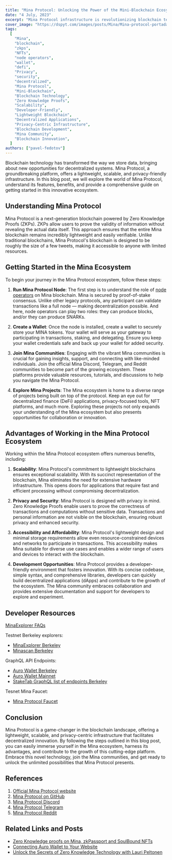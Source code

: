 ```yaml
---
title: "Mina Protocol: Unlocking the Power of the Mini-Blockchain Ecosystem"
date: "4 July, 2023"
excerpt: "Mina Protocol infrastructure is revolutionizing blockchain technology and opening up new opportunities for decentralized systems."
cover_image: "https://dspyt.com/images/posts/Mina/Mina-protocol-portada.webp"
tags:
  [
    "Mina",
    "blockchain",
    "zkps",
    "NFTs",
    "node operators",
    "wallet",
    "defi",
    "Privacy",
    "security",
    "decentralized",
    "Mina Protocol",
    "Mini-Blockchain",
    "Blockchain Technology",
    "Zero Knowledge Proofs",
    "Scalability",
    "Developer-Friendly",
    "Lightweight Blockchain",
    "Decentralized Applications",
    "Privacy-Centric Infrastructure",
    "Blockchain Development",
    "Mina Community",
    "Blockchain Innovation",
  ]
authors: ["pavel-fedotov"]
---
```


Blockchain technology has transformed the way we store data, bringing about new opportunities for decentralized systems. Mina Protocol, a groundbreaking platform, offers a lightweight, scalable, and privacy-friendly infrastructure. In this blog post, we will explore the world of Mina Protocol, understand its features, benefits, and provide a comprehensive guide on getting started in this innovative ecosystem.

## Understanding Mina Protocol

Mina Protocol is a next-generation blockchain powered by Zero Knowledge Proofs (ZKPs). ZKPs allow users to prove the validity of information without revealing the actual data itself. This approach ensures that the entire Mina blockchain remains incredibly lightweight and easily verifiable. Unlike traditional blockchains, Mina Protocol's blockchain is designed to be roughly the size of a few tweets, making it accessible to anyone with limited resources.

## Getting Started in the Mina Ecosystem

To begin your journey in the Mina Protocol ecosystem, follow these steps:

1. **Run Mina Protocol Node**: The first step is to understand the role of [node operators](https://minaprotocol.com/node-operators) on Mina blockchain. Mina is secured by proof-of-stake consensus. Unlike other legacy protocols, any participant can validate transactions like a full node — making decentralization possible. And here, node operators can play two roles: they can produce blocks, and/or they can produce SNARKs.

2. **Create a Wallet**: Once the node is installed, create a wallet to securely store your MINA tokens. Your wallet will serve as your gateway to participating in transactions, staking, and delegating. Ensure you keep your wallet credentials safe and back up your wallet for added security.

3. **Join Mina Communities**: Engaging with the vibrant Mina communities is crucial for gaining insights, support, and connecting with like-minded individuals. Join the official Mina Discord, Telegram, and Reddit communities to become part of the growing ecosystem. These platforms provide valuable resources, tutorials, and discussions to help you navigate the Mina Protocol.

4. **Explore Mina Projects**: The Mina ecosystem is home to a diverse range of projects being built on top of the protocol. Keep an eye out for decentralized finance (DeFi) applications, privacy-focused tools, NFT platforms, and much more. Exploring these projects not only expands your understanding of the Mina ecosystem but also presents opportunities for collaboration or innovation.

## Advantages of Working in the Mina Protocol Ecosystem

Working within the Mina Protocol ecosystem offers numerous benefits, including:

1. **Scalability**: Mina Protocol's commitment to lightweight blockchains ensures exceptional scalability. With its succinct representation of the blockchain, Mina eliminates the need for extensive hardware infrastructure. This opens doors for applications that require fast and efficient processing without compromising decentralization.

2. **Privacy and Security**: Mina Protocol is designed with privacy in mind. Zero Knowledge Proofs enable users to prove the correctness of transactions and computations without sensitive data. Transactions and personal information are not visible on the blockchain, ensuring robust privacy and enhanced security.

3. **Accessibility and Affordability**: Mina Protocol's lightweight design and minimal storage requirements allow even resource-constrained devices and networks to participate in transactions. This accessibility makes Mina suitable for diverse use cases and enables a wider range of users and devices to interact with the blockchain.

4. **Development Opportunities**: Mina Protocol provides a developer-friendly environment that fosters innovation. With its concise codebase, simple syntax, and comprehensive libraries, developers can quickly build decentralized applications (dApps) and contribute to the growth of the ecosystem. The Mina community embraces collaboration and provides extensive documentation and support for developers to explore and experiment.

## Developer Resources

[MinaExplorer FAQs](https://docs.minaexplorer.com/minaexplorer/faqs)

Testnet Berkeley explorers:

- [MinaExplorer Berkeley](https://berkeley.minaexplorer.com/)
- [Minascan Berkeley](https://minascan.io/berkeley/home)

GraphQL API Endpoints:

- [Auro Wallet Berkeley](https://mina-berkeley-graphql.aurowallet.com/graphql)
- [Auro Wallet Mainnet](https://mina-mainnet-graphql.aurowallet.com/graphql)
- [StakeTab GraphQL list of endpoints Berkeley](https://services.staketab.org/docs/mina/endpoints/)

Tesnet Mina Faucet:

- [Mina Protocol Faucet](https://faucet.minaprotocol.com/)

## Conclusion

Mina Protocol is a game-changer in the blockchain landscape, offering a lightweight, scalable, and privacy-centric infrastructure that facilitates decentralized innovation. By following the steps outlined in this blog post, you can easily immerse yourself in the Mina ecosystem, harness its advantages, and contribute to the growth of this cutting-edge platform. Embrace this novel technology, join the Mina communities, and get ready to unlock the unlimited possibilities that Mina Protocol presents.

## References

1. [Official Mina Protocol website](https://minaprotocol.com/)
2. [Mina Protocol on GitHub](https://github.com/MinaProtocol/mina)
3. [Mina Protocol Discord](https://discord.com/invite/minaprotocol)
4. [Mina Protocol Telegram](https://t.me/minaprotocol)
5. [Mina Protocol Reddit](https://www.reddit.com/r/MinaProtocol/)

## Related Links and Posts

- [Zero Knowledge proofs on Mina, zkPassport and SoulBound NFTs](https://dspyt.com/Zero-Knowledge-proofs-on-Mina-zkPassport)
- [Connecting Auro Wallet to Your Website](https://dspyt.com/connecting-auro-wallet-to-your-website)
- [Unlock the Secrets of Zero Knowledge Technology with Lauri Peltonen](https://dspyt.com/zero-knowledge-technology)
